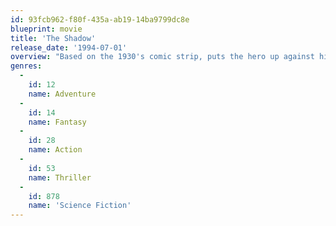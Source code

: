 ```yaml
---
id: 93fcb962-f80f-435a-ab19-14ba9799dc8e
blueprint: movie
title: 'The Shadow'
release_date: '1994-07-01'
overview: "Based on the 1930's comic strip, puts the hero up against his arch enemy, Shiwan Khan, who plans to take over the world by holding a city to ransom using an atom bomb. Using his powers of invisibility and \"The power to cloud men's minds\", the Shadow comes blazing to the city's rescue with explosive results."
genres:
  -
    id: 12
    name: Adventure
  -
    id: 14
    name: Fantasy
  -
    id: 28
    name: Action
  -
    id: 53
    name: Thriller
  -
    id: 878
    name: 'Science Fiction'
---
```

